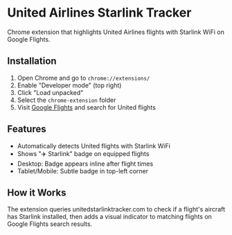 # United Airlines Starlink Tracker

Chrome extension that highlights United Airlines flights with Starlink WiFi on Google Flights.

## Installation

1. Open Chrome and go to `chrome://extensions/`
2. Enable "Developer mode" (top right)
3. Click "Load unpacked"
4. Select the `chrome-extension` folder
5. Visit [Google Flights](https://www.google.com/flights) and search for United flights

## Features

- Automatically detects United flights with Starlink WiFi
- Shows "✈️ Starlink" badge on equipped flights
- Desktop: Badge appears inline after flight times
- Tablet/Mobile: Subtle badge in top-left corner

## How it Works

The extension queries unitedstarlinktracker.com to check if a flight's aircraft has Starlink installed, then adds a visual indicator to matching flights on Google Flights search results.